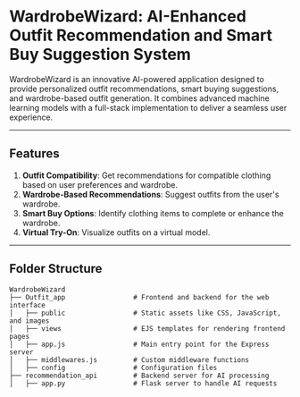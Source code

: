 # WardrobeWizard: AI-Enhanced Outfit Recommendation and Smart Buy Suggestion System

WardrobeWizard is an innovative AI-powered application designed to provide personalized outfit recommendations, smart buying suggestions, and wardrobe-based outfit generation. It combines advanced machine learning models with a full-stack implementation to deliver a seamless user experience.

---

## Features

1. **Outfit Compatibility**: Get recommendations for compatible clothing based on user preferences and wardrobe.
2. **Wardrobe-Based Recommendations**: Suggest outfits from the user's wardrobe.
3. **Smart Buy Options**: Identify clothing items to complete or enhance the wardrobe.
4. **Virtual Try-On**: Visualize outfits on a virtual model.

---

## Folder Structure

```plaintext
WardrobeWizard
├── Outfit_app                 # Frontend and backend for the web interface
│   ├── public                 # Static assets like CSS, JavaScript, and images
│   ├── views                  # EJS templates for rendering frontend pages
│   ├── app.js                 # Main entry point for the Express server
│   ├── middlewares.js         # Custom middleware functions
│   ├── config                 # Configuration files
├── recommendation_api         # Backend server for AI processing
│   ├── app.py                 # Flask server to handle AI requests
